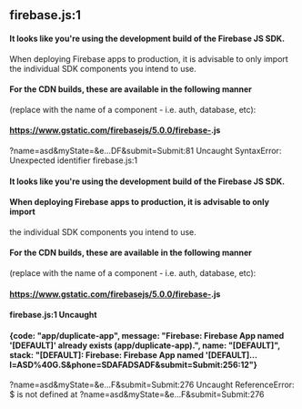 
﻿
## firebase.js:1 
#### It looks like you're using the development build of the Firebase JS SDK.
When deploying Firebase apps to production, it is advisable to only import
the individual SDK components you intend to use.

#### For the CDN builds, these are available in the following manner
(replace <PACKAGE> with the name of a component - i.e. auth, database, etc):

#### https://www.gstatic.com/firebasejs/5.0.0/firebase-<PACKAGE>.js
?name=asd&myState=&e…DF&submit=Submit:81 Uncaught SyntaxError: Unexpected identifier
firebase.js:1 
#### It looks like you're using the development build of the Firebase JS SDK.
#### When deploying Firebase apps to production, it is advisable to only import
the individual SDK components you intend to use.

#### For the CDN builds, these are available in the following manner
(replace <PACKAGE> with the name of a component - i.e. auth, database, etc):

#### https://www.gstatic.com/firebasejs/5.0.0/firebase-<PACKAGE>.js
#### firebase.js:1 Uncaught 
#### {code: "app/duplicate-app", message: "Firebase: Firebase App named '[DEFAULT]' already exists (app/duplicate-app).", name: "[DEFAULT]", stack: "[DEFAULT]: Firebase: Firebase App named '[DEFAULT]…l=ASD%40G.S&phone=SDAFADSADF&submit=Submit:256:12"}
?name=asd&myState=&e…F&submit=Submit:276 Uncaught ReferenceError: $ is not defined
    at ?name=asd&myState=&e…F&submit=Submit:276
﻿

